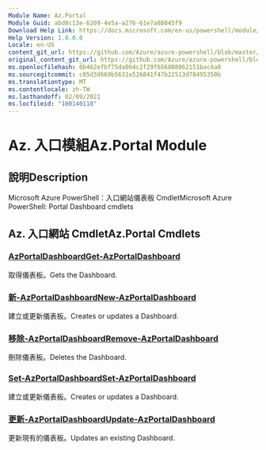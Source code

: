 ```yaml
---
Module Name: Az.Portal
Module Guid: abd8c13e-6209-4e5a-a276-61e7a80845f9
Download Help Link: https://docs.microsoft.com/en-us/powershell/module/az.portal
Help Version: 1.0.0.0
Locale: en-US
content_git_url: https://github.com/Azure/azure-powershell/blob/master/src/Portal/help/Az.Portal.md
original_content_git_url: https://github.com/Azure/azure-powershell/blob/master/src/Portal/help/Az.Portal.md
ms.openlocfilehash: 6b462efbf75da0b4c2f29f656808062151bac4a0
ms.sourcegitcommit: c05d3d669b5631e526841f47b22513d78495350b
ms.translationtype: MT
ms.contentlocale: zh-TW
ms.lasthandoff: 02/09/2021
ms.locfileid: "100140118"
---
```

# <span data-ttu-id="866ed-101">Az. 入口模組</span><span class="sxs-lookup"><span data-stu-id="866ed-101">Az.Portal Module</span></span>
## <span data-ttu-id="866ed-102">說明</span><span class="sxs-lookup"><span data-stu-id="866ed-102">Description</span></span>
<span data-ttu-id="866ed-103">Microsoft Azure PowerShell：入口網站儀表板 Cmdlet</span><span class="sxs-lookup"><span data-stu-id="866ed-103">Microsoft Azure PowerShell: Portal Dashboard cmdlets</span></span>

## <span data-ttu-id="866ed-104">Az. 入口網站 Cmdlet</span><span class="sxs-lookup"><span data-stu-id="866ed-104">Az.Portal Cmdlets</span></span>
### [<span data-ttu-id="866ed-105">AzPortalDashboard</span><span class="sxs-lookup"><span data-stu-id="866ed-105">Get-AzPortalDashboard</span></span>](Get-AzPortalDashboard.md)
<span data-ttu-id="866ed-106">取得儀表板。</span><span class="sxs-lookup"><span data-stu-id="866ed-106">Gets the Dashboard.</span></span>

### [<span data-ttu-id="866ed-107">新-AzPortalDashboard</span><span class="sxs-lookup"><span data-stu-id="866ed-107">New-AzPortalDashboard</span></span>](New-AzPortalDashboard.md)
<span data-ttu-id="866ed-108">建立或更新儀表板。</span><span class="sxs-lookup"><span data-stu-id="866ed-108">Creates or updates a Dashboard.</span></span>

### [<span data-ttu-id="866ed-109">移除-AzPortalDashboard</span><span class="sxs-lookup"><span data-stu-id="866ed-109">Remove-AzPortalDashboard</span></span>](Remove-AzPortalDashboard.md)
<span data-ttu-id="866ed-110">刪除儀表板。</span><span class="sxs-lookup"><span data-stu-id="866ed-110">Deletes the Dashboard.</span></span>

### [<span data-ttu-id="866ed-111">Set-AzPortalDashboard</span><span class="sxs-lookup"><span data-stu-id="866ed-111">Set-AzPortalDashboard</span></span>](Set-AzPortalDashboard.md)
<span data-ttu-id="866ed-112">建立或更新儀表板。</span><span class="sxs-lookup"><span data-stu-id="866ed-112">Creates or updates a Dashboard.</span></span>

### [<span data-ttu-id="866ed-113">更新-AzPortalDashboard</span><span class="sxs-lookup"><span data-stu-id="866ed-113">Update-AzPortalDashboard</span></span>](Update-AzPortalDashboard.md)
<span data-ttu-id="866ed-114">更新現有的儀表板。</span><span class="sxs-lookup"><span data-stu-id="866ed-114">Updates an existing Dashboard.</span></span>

